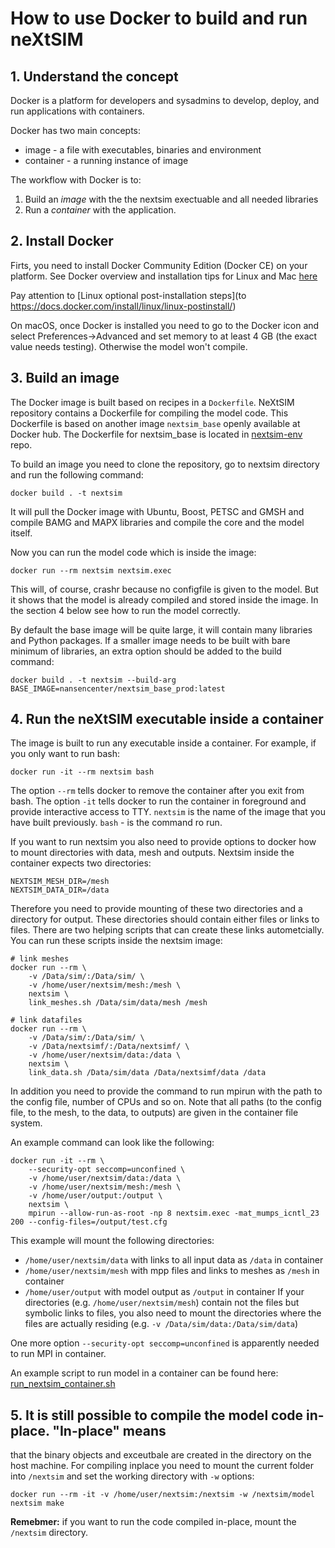 # How to use Docker to build and run neXtSIM

## 1. Understand the concept

Docker is a platform for developers and sysadmins to develop, deploy, and run applications with containers.

Docker has two main concepts:
* image - a file with executables, binaries and environment
* container - a running instance of image

The workflow with Docker is to:
1. Build an *image* with the the nextsim exectuable and all needed libraries
2. Run a *container* with the application.

## 2. Install Docker

Firts, you need to install Docker Community Edition (Docker CE) on your platform.
See Docker overview and installation tips for Linux and Mac [here](https://docs.docker.com/install/)

Pay attention to [Linux optional post-installation steps](to https://docs.docker.com/install/linux/linux-postinstall/)

On macOS, once Docker is installed you need to go to the Docker icon and select
Preferences->Advanced and set memory to at least 4 GB (the exact value needs testing).
Otherwise the model won't compile.

## 3. Build an image

The Docker image is built based on recipes in a `Dockerfile`. NeXtSIM repository contains a
Dockerfile for compiling the model code. This Dockerfile is based on another image
`nextsim_base` openly available at Docker hub. The Dockerfile for nextsim_base is located in
[nextsim-env](https://github.com/nansencenter/nextsim-env) repo.

To build an image you need to clone the repository, go to nextsim directory and run the following
command:
```
docker build . -t nextsim
```
It will pull the Docker image with Ubuntu, Boost, PETSC and GMSH and
compile BAMG and MAPX libraries and compile the core and the model itself.

Now you can run the model code which is inside the image:
```
docker run --rm nextsim nextsim.exec
```
This will, of course, crashr because no configfile is given to the model. But it
shows that the model is already compiled and stored inside the image. In the section 4 below see
how to run the model correctly.

By default the base image will be quite large, it will contain many libraries and Python packages.
If a smaller image needs to be built with bare minimum of libraries, an extra option should be
added to the build command:
```
docker build . -t nextsim --build-arg BASE_IMAGE=nansencenter/nextsim_base_prod:latest
```

## 4. Run the neXtSIM executable inside a container

The image is built to run any executable inside a container. For example, if you only want to run
bash:
```
docker run -it --rm nextsim bash
```
The option `--rm` tells docker to remove the container after you exit from bash.
The option `-it` tells docker to run the container in foreground and provide interactive access to TTY.
`nextsim` is the name of the image that you have built previously. `bash` - is the command ro run.

If you want to run nextsim you also need to provide options to docker how to mount directories with
data, mesh and outputs. Nextsim inside the container expects two directories:
```
NEXTSIM_MESH_DIR=/mesh
NEXTSIM_DATA_DIR=/data

```
Therefore you need to provide mounting of these two directories and a directory for output.
These directories should contain either files or links to files. There are two helping scripts that
can create these links autometcially. You can run these scripts inside the nextsim image:
```
# link meshes
docker run --rm \
    -v /Data/sim/:/Data/sim/ \
    -v /home/user/nextsim/mesh:/mesh \
    nextsim \
    link_meshes.sh /Data/sim/data/mesh /mesh

# link datafiles
docker run --rm \
    -v /Data/sim/:/Data/sim/ \
    -v /Data/nextsimf/:/Data/nextsimf/ \
    -v /home/user/nextsim/data:/data \
    nextsim \
    link_data.sh /Data/sim/data /Data/nextsimf/data /data
```

In addition you need to provide the command to run mpirun with the path to the config file, number
of CPUs and so on. Note that all paths (to the config file, to the mesh, to the data, to outputs)
are given in the container file system.

An example command can look like the following:
```
docker run -it --rm \
    --security-opt seccomp=unconfined \
    -v /home/user/nextsim/data:/data \
    -v /home/user/nextsim/mesh:/mesh \
    -v /home/user/output:/output \
    nextsim \
    mpirun --allow-run-as-root -np 8 nextsim.exec -mat_mumps_icntl_23 200 --config-files=/output/test.cfg
```
This example will mount the following directories:
* `/home/user/nextsim/data` with links to all input data as `/data` in container
* `/home/user/nextsim/mesh` with mpp files and links to meshes as `/mesh` in container
* `/home/user/output` with model output as `/output` in container
If your directories (e.g. `/home/user/nextsim/mesh`) contain not the files but symbolic links to files,
you also need to mount the directories where the files are actually residing
(e.g. `-v /Data/sim/data:/Data/sim/data`)

One more option `--security-opt seccomp=unconfined` is apparently needed to run MPI in container.

An example script to run model in a container can be found here:
[run_nextsim_container.sh](https://github.com/nansencenter/nextsim-env/blob/master/machines/maud_antonk/run_nextsim.sh)

## 5. It is still possible to compile the model code in-place. "In-place" means
that the binary objects and exceutbale are created in the directory on the host machine. For
compiling inplace you need to mount the current folder into `/nextsim` and set the working
directory with `-w` options:

```
docker run --rm -it -v /home/user/nextsim:/nextsim -w /nextsim/model nextsim make
```

**Remebmer:** if you want to run the code compiled in-place, mount the `/nextsim` directory.
